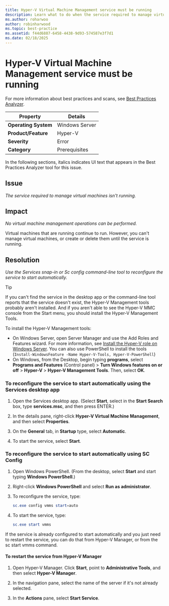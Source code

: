```yaml
---
title: Hyper-V Virtual Machine Management service must be running
description: Learn what to do when the service required to manage virtual machines isn't running, and how to resolve the problem.
ms.author: roharwoo
author: robinharwood
ms.topic: best-practice
ms.assetid: f44d6887-6458-4438-9d93-574587e3f7d1
ms.date: 02/18/2025
---
```

# Hyper-V Virtual Machine Management service must be running

For more information about best practices and scans, see [Best Practices Analyzer](/previous-versions/windows/it-pro/windows-server-2008-R2-and-2008/dd759260(v=ws.11)).

|Property|Details|
|-|-|
|**Operating System**|Windows Server|
|**Product/Feature**|Hyper-V|
|**Severity**|Error|
|**Category**|Prerequisites|

In the following sections, italics indicates UI text that appears in the Best Practices Analyzer tool for this issue.

## Issue

*The service required to manage virtual machines isn't running.*

## Impact

*No virtual machine management operations can be performed.*

Virtual machines that are running continue to run. However, you can't manage virtual machines, or create or delete them until the service is running.

## Resolution

*Use the Services snap-in or Sc config command-line tool to reconfigure the service to start automatically.*

> [!TIP]
> If you can't find the service in the desktop app or the command-line tool reports that the service doesn't exist, the Hyper-V Management tools probably aren't installed.
And if you aren't able to see the Hyper-V MMC console from the Start menu, you should install the Hyper-V Management Tools.

To install the Hyper-V Management tools:

- On Windows Server, open Server Manager and use the Add Roles and Features wizard. For more information, see [Install the Hyper-V role on Windows Server](../get-started/Install-the-Hyper-V-role-on-Windows-Server.md).  You can also use PowerShell to install the tools (`Install-WindowsFeature -Name Hyper-V-Tools, Hyper-V-PowerShell`)
- On Windows, from the Desktop, begin typing **programs**, select **Programs and Features** (Control panel) > **Turn Windows features on or off** > **Hyper-V** > **Hyper-V Management Tools**. Then, select **OK**.

### To reconfigure the service to start automatically using the Services desktop app

1. Open the Services desktop app. (Select **Start**, select in the **Start Search** box, type **services.msc**, and then press ENTER.)

1. In the details pane, right-click **Hyper-V Virtual Machine Management**, and then select **Properties**.

1. On the **General** tab, in **Startup** type, select **Automatic**.

1. To start the service, select **Start**.

### To reconfigure the service to start automatically using SC Config

1. Open Windows PowerShell. (From the desktop, select **Start** and start typing **Windows PowerShell**.)

1. Right-click **Windows PowerShell** and select **Run as administrator**.

1. To reconfigure the service, type:

    ```powershell
    sc.exe config vmms start=auto
    ```

1. To start the service, type:

    ```powershell
    sc.exe start vmms
    ```

If the service is already configured to start automatically and you just need to restart the service, you can do that from Hyper-V Manager, or from the sc start vmms command.

#### To restart the service from Hyper-V Manager

1. Open Hyper-V Manager. Click **Start**, point to **Administrative Tools**, and then select **Hyper-V Manager**.

1. In the navigation pane, select the name of the server if it's not already selected.

1. In the **Actions** pane, select **Start Service**.

